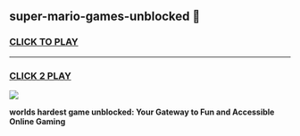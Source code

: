
## super-mario-games-unblocked 👋
<h3>
<a href="https://premium.freeplayer.one?title=super-mario-games-unblocked&ref=14F">CLICK TO PLAY</a></h3>
<hr>

<h3>
<a href="https://premium.freeplayer.one?title=super-mario-games-unblocked&ref=14F">CLICK 2 PLAY</a>
  
</h3>

<a href="https://premium.freeplayer.one?title=super-mario-games-unblocked&ref=12F/"><img src="https://clearcache.store/games.png"></a>


**worlds hardest game unblocked: Your Gateway to Fun and Accessible Online Gaming**
